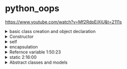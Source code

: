 # python_oops
https://www.youtube.com/watch?v=Mf2RdpEiXjU&t=2111s

<details>
  <summary>basic class creation and object declaration </summary>

```
class Atm:
  def __init__(self):
    self.pin=""
    self.balance=0

    self.menu()

  def menu(self):
    user_input=input("""
    Hello how would you like to proceed?
    1.  Enter 1 to create pin
    2.  Enter 2 to deposit
    3.  Enter 3 to withdraw
    4.  Enter 4 to check balance
    5.  Enter 5 to exit
    """)

    if user_input=="1":
      self.create_pin()
    elif user_input=="2":
      self.deposite()
    elif user_input=="3":
      self.withdraw()
    elif user_input=="4":
      self.check_balance()
    else:
      print("bye")


  def create_pin(self):
    self.pin=input("enter your pin")
    print("pin created successfully")

  def deposite(self):
    temp=input("enter you pin")
    if temp==self.pin:
      amount=int(input("enter the amount"))
      self.balance=self.balance+amount
      print("Deposit successful")
    else:
      print("invalid pin")

  def withdraw(self):
    temp=input("enter you pin")
    if temp==self.pin:
      amount=int(input("enter the amount"))
      if amount<self.balance:
        self.balance=self.balance-amount
        print("operation successful")
      else:
        print("insufficiant funds")
    else:
      print("invalid pin")

  def check_balance(self):
    temp=input("enter your pin")
    if temp==self.pin:
      print(self.balance)
    else:
      print("invalid pin")


```
## class diagram
```
+----------------------------+
|           Atm              |
+----------------------------+
| - pin: str                 |
| - balance: int             |
+----------------------------+
| + __init__(): None         |
| + menu(): None             |
| + create_pin(): None       |
| + deposite(): None         |
| + withdraw(): None         |
| + check_balance(): None    |
+----------------------------+
```

```
#python shell

from main import Atm

sbi=Atm()                    object1

sbi.deposite()
1234
300000
sbi.check_balance()


hdfc=Atm()                        object2
hdfc.check_balance()

```

## object diagram
```
+---------------------+                +---------------------+
|    Object: sbi      |                |    Object: hdfc     |
|    Class: Atm       |                |    Class: Atm       |
+---------------------+                +---------------------+
| pin: "1234"         |                | pin: "12345"        |
| balance: 30         |                | balance: 0          |
+---------------------+                +---------------------+
```

##note 
the object can acess both method and function of class

</details>


<details>

  <summary>Constructor</summary>

## when to use constructor

constructor are used when you dont want to give specific control to user
eg when app opens automatically constructor are triggred
eg when app opened gps is oned

eg
Database Connection:

Initialize a connection to a database upon creating a new DatabaseConnection instance.
User Profile:

Set default values, such as a profile picture, when creating a new UserProfile.
Music Player:

Load the last played song or a default playlist upon instantiating a MusicPlayer.
Shopping Cart:

Initialize a new ShoppingCart with an empty list of products or offer a welcome gift for first-time users.
GPS Service:

Turn on the GPS automatically when a GPSService instance is created.
  
</details>


<details>
  <summary>self</summary>
  
```
class Demo:
    def __init__(self):
        self.pin=""
        print(id(self))

ob1=Demo()
ob2=Demo()

id(ob1) == self which means ob1 is self
```
  ### note
  id(ob1) == self which means ob1 is self


  ```
class Atm:
  def __init__(self):
    self.pin=""
    self.balance=0

  def create_pin(self):
    self.pin=input("enter your pin")
    print("pin created successfully")

 
```

def create_pin(self)
  self.pin is same as sbi.pin

  
sbi.create_pin() is same like self.create_pin()

self contains sbi object address

class method and variable can be accessed by its object
</details>


<details>
  <summary>encapsulation</summary>

  ```
class Atm:
  def __init__(self):
    self.pin=""
    self.balance=0
```


  ## instance variable :-
  whatever varaible we are creating inside consructor are called instance variable

  the value of instance variable is different for differnt object

  eg in above code ebery object will have separeate pin and balance

  ## note
  the object can acess both variable and function of class

  ```
sbi.balance="eeeewjdsj"
sbi.deposite()

the code will crash because some random string value is set

so its not good pratice to show all variable

so to make the variable private we use __ before a variable


```

```
class Atm:
  def __init__(self):
    self.__pin=""
    self.__balance=0

  def create_pin(self):
    self.__pin=input("enter your pin")
    print("pin created successfully")

```

suppose you junior programmer wants to acess
use getter and setter

```
class Atm:
  def __init__(self):
    self.__pin=""
    self.__balance=0

self.__menu()

def get_pin(self):
  return self.__pin

def set_pin(self)
  if type(new_pin)==str:                //we can validate  value when other programmer sends improper dataType
    self.__pin=new_pin
    print("pin changed")
  else:
    print("not allowed")
```
## what we did above

need for encapsulation

private attributes

getter and setter methods



</details>


<details>

  <summary>Refernce variable  1:50:23 </summary>
  

  created a object     
  
  Atm()                object is created and got a memory location but the location value is not stored in any varuiaable so ites lost


  sbi=Atm()          in this the oblect memory location is stored in sbi variable

  # pass by refrence

  ```
class Customer:
    def __init__(self,name):
        self.name=name

def greet(customer):
    print("Hello",customer.name)
    print(id(customer))

cust=Customer("nitsh")
greet(cust)
print(id(cust))
```

![o1](https://github.com/sachit914/python_oops/assets/137917052/c91ae341-bcaa-408c-b2c9-78a85df384ab)


## can return object

  ```
class Customer:
    def __init__(self,name):
        self.name=name

def greet(customer):
    print("Hello",customer.name)

    cust2=Customer("nitesh")
    return cust2

cust=Customer("Ankita")
new_cust=greet(cust)
print(new_cust.name)
```




  ```
class Customer:
    def __init__(self,name):
        self.name=name

def greet(customer):
    print(id(customer))
    customer.name="Nithesh"
    print(customer.name)                          //prints nithesh

cust=Customer("Ankita")
print(id=(cust))

greet(cust)
print(cust.name)                                 //prints nithesh
```

![o3](https://github.com/sachit914/python_oops/assets/137917052/1971a7af-cff9-482f-93ec-733bc5858673)


# note 

objects of class are mutable like lists ,dict

# collection of objects

```
c1=customer("nithesh",34)
c2=customer("ankita",45)
c3=customer("neha",32)

L=[c1,c2,c3]

for i in L:
  print(i.name)
```

</details>



<details>

  <summary>static   2:16:00 </summary>

# instance variable and static variable 

### instance variable
instance variable are those varible where every object has different value

**instance variable are always inside constructor**

eg pin, balance for atm object

### static or class variable

**class variable are created outside constructor**
static varible are those varible whose value  is same for all objects

eg bank ifsc code 
eg serial no. for customer

</details>









<details>

  <summary>
    Abstract classes and models
  </summary>

  ## abstract class
  - abstract class  is designed to be a blueprint for other classes
    
## abstract methods
  - you can define abstract methods, which do not have a body in the abstract class, but they must be implemented by any concrete
  -  A method that is declared but does not have an implementation in the abstract class. Any subclass inheriting the abstract class must provide an implementation for these methods, or it will also become abstract.

<details>
  <summary>code</summary>
  
  ```
  from abc import ABC, abstractmethod

class Polygon(ABC):

    @abstractmethod
    def area(self):
        """Return the area of the polygon."""
        pass

class Triangle(Polygon):
    
    def __init__(self, base, height):
        self.base = base
        self.height = height

    def area(self):
        """Return the area of the triangle."""
        return 0.5 * self.base * self.height

class Rectangle(Polygon):
    
    def __init__(self, width, height):
        self.width = width
        self.height = height

    def area(self):
        """Return the area of the rectangle."""
        return self.width * self.height

```

</details>
  
</details>
